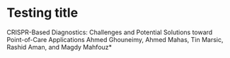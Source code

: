 # Testing title

CRISPR-Based Diagnostics: Challenges and Potential Solutions toward Point-of-Care Applications
Ahmed Ghouneimy, Ahmed Mahas, Tin Marsic, Rashid Aman, and Magdy Mahfouz*
